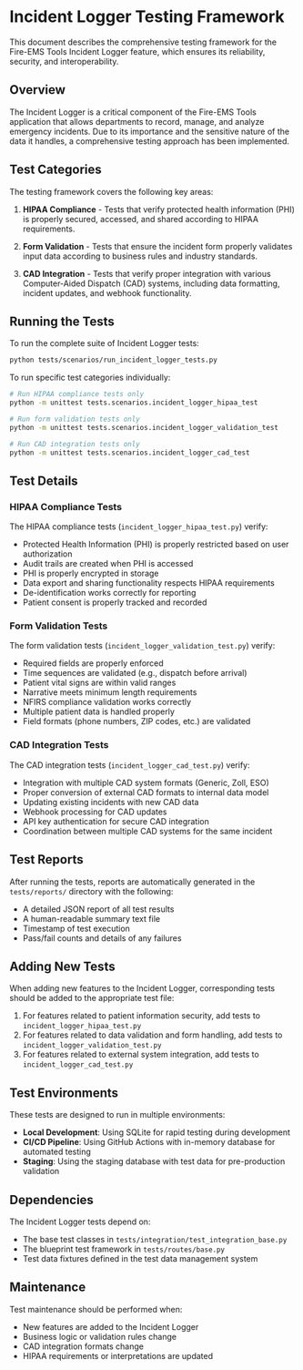 # Incident Logger Testing Framework

This document describes the comprehensive testing framework for the Fire-EMS Tools Incident Logger feature, which ensures its reliability, security, and interoperability.

## Overview

The Incident Logger is a critical component of the Fire-EMS Tools application that allows departments to record, manage, and analyze emergency incidents. Due to its importance and the sensitive nature of the data it handles, a comprehensive testing approach has been implemented.

## Test Categories

The testing framework covers the following key areas:

1. **HIPAA Compliance** - Tests that verify protected health information (PHI) is properly secured, accessed, and shared according to HIPAA requirements.

2. **Form Validation** - Tests that ensure the incident form properly validates input data according to business rules and industry standards.

3. **CAD Integration** - Tests that verify proper integration with various Computer-Aided Dispatch (CAD) systems, including data formatting, incident updates, and webhook functionality.

## Running the Tests

To run the complete suite of Incident Logger tests:

```bash
python tests/scenarios/run_incident_logger_tests.py
```

To run specific test categories individually:

```bash
# Run HIPAA compliance tests only
python -m unittest tests.scenarios.incident_logger_hipaa_test

# Run form validation tests only
python -m unittest tests.scenarios.incident_logger_validation_test

# Run CAD integration tests only
python -m unittest tests.scenarios.incident_logger_cad_test
```

## Test Details

### HIPAA Compliance Tests

The HIPAA compliance tests (`incident_logger_hipaa_test.py`) verify:

- Protected Health Information (PHI) is properly restricted based on user authorization
- Audit trails are created when PHI is accessed
- PHI is properly encrypted in storage
- Data export and sharing functionality respects HIPAA requirements
- De-identification works correctly for reporting
- Patient consent is properly tracked and recorded

### Form Validation Tests

The form validation tests (`incident_logger_validation_test.py`) verify:

- Required fields are properly enforced
- Time sequences are validated (e.g., dispatch before arrival)
- Patient vital signs are within valid ranges
- Narrative meets minimum length requirements
- NFIRS compliance validation works correctly
- Multiple patient data is handled properly
- Field formats (phone numbers, ZIP codes, etc.) are validated

### CAD Integration Tests

The CAD integration tests (`incident_logger_cad_test.py`) verify:

- Integration with multiple CAD system formats (Generic, Zoll, ESO)
- Proper conversion of external CAD formats to internal data model
- Updating existing incidents with new CAD data
- Webhook processing for CAD updates
- API key authentication for secure CAD integration
- Coordination between multiple CAD systems for the same incident

## Test Reports

After running the tests, reports are automatically generated in the `tests/reports/` directory with the following:

- A detailed JSON report of all test results
- A human-readable summary text file
- Timestamp of test execution
- Pass/fail counts and details of any failures

## Adding New Tests

When adding new features to the Incident Logger, corresponding tests should be added to the appropriate test file:

1. For features related to patient information security, add tests to `incident_logger_hipaa_test.py`
2. For features related to data validation and form handling, add tests to `incident_logger_validation_test.py`
3. For features related to external system integration, add tests to `incident_logger_cad_test.py`

## Test Environments

These tests are designed to run in multiple environments:

- **Local Development**: Using SQLite for rapid testing during development
- **CI/CD Pipeline**: Using GitHub Actions with in-memory database for automated testing
- **Staging**: Using the staging database with test data for pre-production validation

## Dependencies

The Incident Logger tests depend on:
- The base test classes in `tests/integration/test_integration_base.py`
- The blueprint test framework in `tests/routes/base.py`
- Test data fixtures defined in the test data management system

## Maintenance

Test maintenance should be performed when:
- New features are added to the Incident Logger
- Business logic or validation rules change
- CAD integration formats change
- HIPAA requirements or interpretations are updated